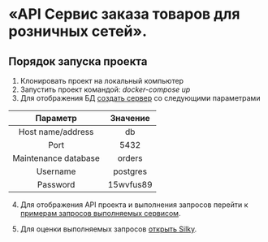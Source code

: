 # «API Сервис заказа товаров для розничных сетей».

## Порядок запуска проекта

1. Клонировать проект на локальный компьютер
2. Запустить проект командой: _docker-compose up_
3. Для отображения БД [создать сервер](http://localhost:5050/browser/) со следующими параметрами

|       Параметр       | Значение  |
|:--------------------:|:---------:|
| Host name/address    |    db     |
|         Port         |   5432    |
| Maintenance database |  orders   |
|       Username       | postgres  |
|       Password       | 15wvfus89 |


4. Для отображения API проекта и выполнения запросов перейти к [примерам запросов выполняемых сервисом](http://127.0.0.1:8000/api/schema/docs/).

5. Для оценки выполняемых запросов [открыть Silky](http://127.0.0.1:8000/^silk/).
